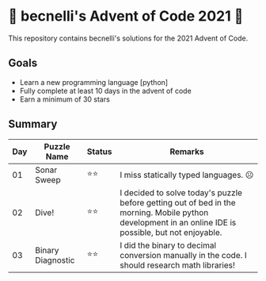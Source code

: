 # 🎄 becnelli's Advent of Code 2021 🎄
This repository contains becnelli's solutions for the 2021 Advent of Code. 

## Goals
- Learn a new programming language [python]
- Fully complete at least 10 days in the advent of code
- Earn a minimum of 30 stars

## Summary

Day | Puzzle Name     | Status | Remarks |
---    |---           |---     |---    |
01     | Sonar Sweep  | ⭐⭐ | I miss statically typed languages. ☹️
02     | Dive!        | ⭐⭐ | I decided to solve today's puzzle before getting out of bed in the morning. Mobile python development in an online IDE is possible, but not enjoyable. 
03     | Binary Diagnostic | ⭐⭐ | I did the binary to decimal conversion manually in the code.  I should research math libraries!
